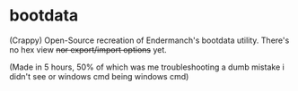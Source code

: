 # bootdata
(Crappy) Open-Source recreation of Endermanch's bootdata utility. There's no hex view <s>nor export/import options</s> yet.


(Made in 5 hours, 50% of which was me troubleshooting a dumb mistake i didn't see or windows cmd being windows cmd)
